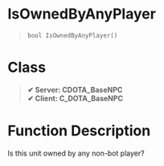 # IsOwnedByAnyPlayer
> `bool IsOwnedByAnyPlayer()`
# Class
> __✔ Server: CDOTA_BaseNPC__  
> __✔ Client: C_DOTA_BaseNPC__  
# Function Description
Is this unit owned by any non-bot player?

